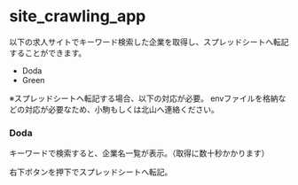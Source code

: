 # site_crawling_app

以下の求人サイトでキーワード検索した企業を取得し、スプレッドシートへ転記することができます。

- Doda
- Green


※スプレッドシートへ転記する場合、以下の対応が必要。
envファイルを格納などの対応が必要なため、小駒もしくは北山へ連絡ください。

### Doda
キーワードで検索すると、企業名一覧が表示。（取得に数十秒かかります）

右下ボタンを押下でスプレッドシートへ転記。






